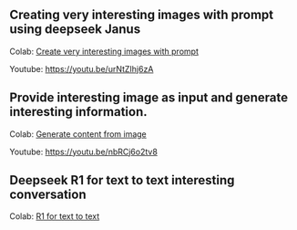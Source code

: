 ## Creating very interesting images with prompt using deepseek Janus

   Colab: [Create very interesting images with prompt](https://colab.research.google.com/drive/1hYcv9058Zz7FJKvE8ETMlBU39gD_WP6h?usp=sharing)
   
   Youtube: https://youtu.be/urNtZIhj6zA

## Provide interesting image as input and generate interesting information.

   Colab: [Generate content from image](https://colab.research.google.com/drive/1LG2kvgWxG1nkq_rtdLQh0FOm0xmJCt7Q?usp=sharing)
   
   Youtube: https://youtu.be/nbRCj6o2tv8
   
## Deepseek R1 for text to text interesting conversation

   Colab: [R1 for text to text](https://colab.research.google.com/drive/1KUp-3A0mGh4MTNr1cl8Zf_yWpp6sfw_M?usp=sharing)
